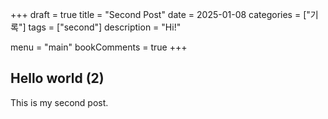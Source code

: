 +++
draft = true
title = "Second Post"
date = 2025-01-08
categories = ["기록"]
tags = ["second"]
description = "Hi!"

menu = "main"
bookComments = true
+++

## Hello world (2)

This is my second post. 
